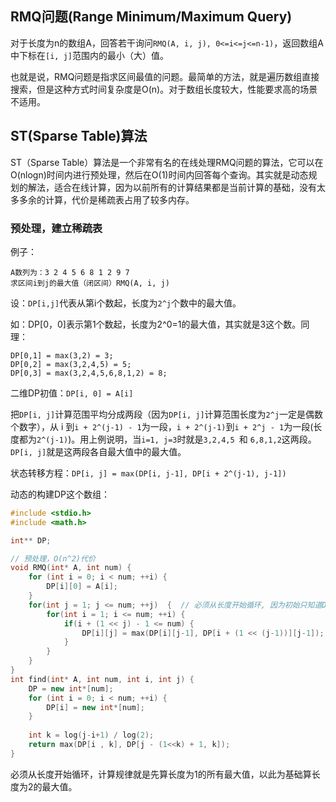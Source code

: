 ## RMQ问题(Range Minimum/Maximum Query)

对于长度为n的数组A，回答若干询问`RMQ(A, i, j), 0<=i<=j<=n-1)`，返回数组A中下标在`[i, j]`范围内的最小（大）值。

也就是说，RMQ问题是指求区间最值的问题。最简单的方法，就是遍历数组直接搜索，但是这种方式时间复杂度是O(n)。对于数组长度较大，性能要求高的场景不适用。


## ST(Sparse Table)算法

ST（Sparse Table）算法是一个非常有名的在线处理RMQ问题的算法，它可以在O(nlogn)时间内进行预处理，然后在O(1)时间内回答每个查询。其实就是动态规划的解法，适合在线计算，因为以前所有的计算结果都是当前计算的基础，没有太多多余的计算，代价是稀疏表占用了较多内存。

### 预处理，建立稀疏表

例子：

```
A数列为：3 2 4 5 6 8 1 2 9 7
求区间i到j的最大值（闭区间）RMQ(A, i, j)
```

设：`DP[i,j]`代表从第i个数起，长度为`2^j`个数中的最大值。

如：DP[0，0]表示第1个数起，长度为2^0=1的最大值，其实就是3这个数。同理：

```
DP[0,1] = max(3,2) = 3;
DP[0,2] = max(3,2,4,5) = 5;
DP[0,3] = max(3,2,4,5,6,8,1,2) = 8;
```

二维DP初值：`DP[i, 0] = A[i]`

把`DP[i, j]`计算范围平均分成两段（因为`DP[i, j]`计算范围长度为`2^j`一定是偶数个数字），从 i 到`i + 2^(j-1) - 1`为一段，`i + 2^(j-1)`到`i + 2^j - 1`为一段(长度都为`2^(j-1)`)。用上例说明，当`i=1, j=3`时就是`3,2,4,5 `和 `6,8,1,2`这两段。`DP[i, j]`就是这两段各自最大值中的最大值。

状态转移方程：`DP[i, j] = max(DP[i, j-1], DP[i + 2^(j-1), j-1])`

动态的构建DP这个数组：

```cpp
#include <stdio.h>
#include <math.h>

int** DP;

// 预处理，O(n^2)代价
void RMQ(int* A, int num) {
    for (int i = 0; i < num; ++i) {
        DP[i][0] = A[i];
    }
    for(int j = 1; j <= num; ++j)  {  // 必须从长度开始循环, 因为初始只知道DP[i][0]
        for(int i = 1; i <= num; ++i) {
            if(i + (1 << j) - 1 <= num) {  
                DP[i][j] = max(DP[i][j-1], DP[i + (1 << (j-1))][j-1]);  
            }
        }
    }
} 
int find(int* A, int num, int i, int j) {
    DP = new int*[num];
    for (int i = 0; i < num; ++i) {
        DP[i] = new int*[num];
    }
        
    int k = log(j-i+1) / log(2);
    return max(DP[i , k], DP[j - (1<<k) + 1, k]);
}

```

必须从长度开始循环，计算规律就是先算长度为1的所有最大值，以此为基础算长度为2的最大值。



